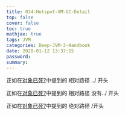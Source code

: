 ```yaml
---
title: 034-Hotspot-VM-GC-Detail
top: false
cover: false
toc: true
mathjax: true
tags: JVM
categories: Deep-JVM-3-Handbook
date: 2020-01-12 13:37:15
password:
summary:
---
```


正如在[对象已死?](../032-Object-Is-Alive.md)中提到的 相对路径  ../ 开头

正如在[对象已死?](032-Object-Is-Alive.md)中提到的   相对路径 没有../ 开头

正如在[对象已死?](Deep-JVM-3-Handbook/3-GC/032-Object-Is-Alive.md)中提到的  绝对路径 /开头

